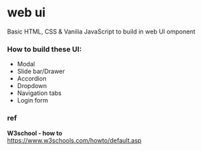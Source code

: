 # web ui
Basic HTML, CSS & Vanilia JavaScript to build in web UI omponent

### How to build these UI:
- Modal
- Slide bar/Drawer
- Accordion
- Dropdown
- Navigation tabs
- Login form


### ref 

**W3school - how to** \
https://www.w3schools.com/howto/default.asp
